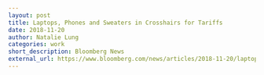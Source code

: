 ```yaml
---
layout: post
title: Laptops, Phones and Sweaters in Crosshairs for Tariffs
date: 2018-11-20
author: Natalie Lung
categories: work
short_description: Bloomberg News
external_url: https://www.bloomberg.com/news/articles/2018-11-20/laptops-phones-and-sweaters-in-crosshairs-for-tariffs-chart
---
```

